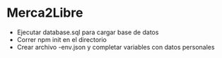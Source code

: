 # Merca2Libre
- Ejecutar database.sql para cargar base de datos
- Correr npm init en el directorio
- Crear archivo -env.json y completar variables con datos personales
